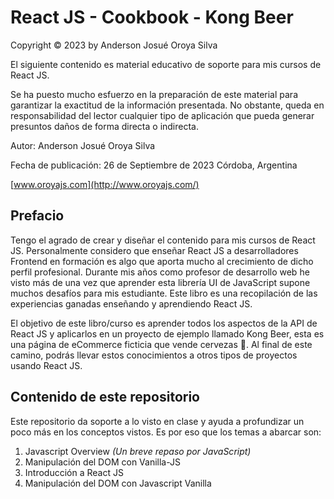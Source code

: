 # React JS - Cookbook - Kong Beer

Copyright © 2023 by Anderson Josué Oroya Silva

El siguiente contenido es material educativo de soporte para mis cursos de React JS.

Se ha puesto mucho esfuerzo en la preparación de este material para garantizar la exactitud de la información presentada. No obstante, queda en responsabilidad del lector cualquier tipo de aplicación que pueda generar presuntos daños de forma directa o indirecta.

Autor: Anderson Josué Oroya Silva

Fecha de publicación: 26 de Septiembre de 2023 Córdoba, Argentina

[www.oroyajs.com](http://www.oroyajs.com/)

## Prefacio

Tengo el agrado de crear y diseñar el contenido para mis cursos de React JS. Personalmente considero que enseñar React JS a desarrolladores Frontend en formación es algo que aporta mucho al crecimiento de dicho perfil profesional. Durante mis años como profesor de desarrollo web he visto más de una vez que aprender esta librería UI de JavaScript supone muchos desafíos para mis estudiante. Este libro es una recopilación de las experiencias ganadas enseñando y aprendiendo React JS.

El objetivo de este libro/curso es aprender todos los aspectos de la API de React JS y aplicarlos en un proyecto de ejemplo llamado Kong Beer, esta es una página de eCommerce ficticia que vende cervezas 🍻. Al final de este camino, podrás llevar estos conocimientos a otros tipos de proyectos usando React JS.

## Contenido de este repositorio

Este repositorio da soporte a lo visto en clase y ayuda a profundizar un poco más en los conceptos vistos. Es por eso que los temas a abarcar son:

1. Javascript Overview *(Un breve repaso por JavaScript)*
2. Manipulación del DOM con Vanilla-JS
3. Introducción a React JS
4. Manipulación del DOM con Javascript Vanilla
